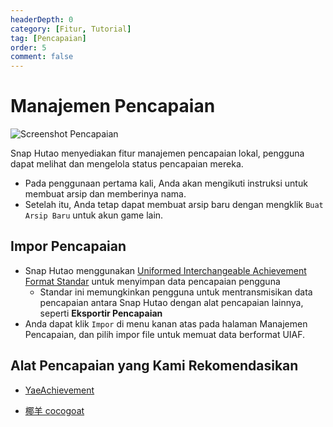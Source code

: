 ```yaml
---
headerDepth: 0
category: [Fitur, Tutorial]
tag: [Pencapaian]
order: 5
comment: false
---
```


# Manajemen Pencapaian

![Screenshot Pencapaian](https://img.alicdn.com/imgextra/i2/1797064093/O1CN01xJaPGy1g6dyAWV0vm_!!1797064093.png_.webp)

Snap Hutao menyediakan fitur manajemen pencapaian lokal, pengguna dapat melihat dan mengelola status pencapaian mereka.

- Pada penggunaan pertama kali, Anda akan mengikuti instruksi untuk membuat arsip dan memberinya nama.
- Setelah itu, Anda tetap dapat membuat arsip baru dengan mengklik `Buat Arsip Baru` untuk akun game lain.

## Impor Pencapaian

- Snap Hutao menggunakan [Uniformed Interchangeable Achievement Format Standar](https://uigf.org/en/standards/UIAF.html) untuk menyimpan data pencapaian pengguna
  - Standar ini memungkinkan pengguna untuk mentransmisikan data pencapaian antara Snap Hutao dengan alat pencapaian lainnya, seperti **Eksportir Pencapaian**
- Anda dapat klik `Impor` di menu kanan atas pada halaman Manajemen Pencapaian, dan pilih impor file untuk memuat data berformat UIAF.

## Alat Pencapaian yang Kami Rekomendasikan

- [YaeAchievement](https://github.com/HolographicHat/YaeAchievement) <Badge text="Pengenalan Pencapaian" type="tip" />

- [椰羊 cocogoat](https://cocogoat.work/) <Badge text="Panduan Pencapaian" type="tip" />